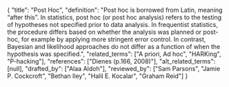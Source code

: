 {
    "title": "Post Hoc",
    "definition": "Post hoc is borrowed from Latin, meaning “after this”. In statistics, post hoc (or post hoc analysis) refers to the testing of hypotheses not specified prior to data analysis. In frequentist statistics, the procedure differs based on whether the analysis was planned or post-hoc, for example by applying more stringent error control. In contrast, Bayesian and likelihood approaches do not differ as a function of when the hypothesis was specified.",
    "related_terms": ["A priori, Ad hoc", "HARKing", "P-hacking"],
    "references": ["Dienes (p.166, 2008)"],
    "alt_related_terms": [null],
    "drafted_by": ["Alaa Aldoh"],
    "reviewed_by": ["Sam Parsons", "Jamie P. Cockcroft", "Bethan Iley", "Halil E. Kocalar", "Graham Reid"]
  }
